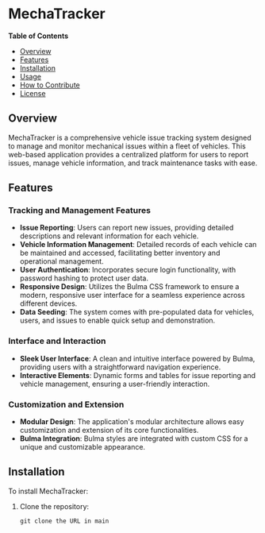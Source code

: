 # MechaTracker

**Table of Contents**
- [Overview](#overview)
- [Features](#features)
- [Installation](#installation)
- [Usage](#usage)
- [How to Contribute](#how-to-contribute)
- [License](#license)

## Overview

MechaTracker is a comprehensive vehicle issue tracking system designed to manage and monitor mechanical issues within a fleet of vehicles. This web-based application provides a centralized platform for users to report issues, manage vehicle information, and track maintenance tasks with ease.

## Features

### Tracking and Management Features

- **Issue Reporting**: Users can report new issues, providing detailed descriptions and relevant information for each vehicle.
- **Vehicle Information Management**: Detailed records of each vehicle can be maintained and accessed, facilitating better inventory and operational management.
- **User Authentication**: Incorporates secure login functionality, with password hashing to protect user data.
- **Responsive Design**: Utilizes the Bulma CSS framework to ensure a modern, responsive user interface for a seamless experience across different devices.
- **Data Seeding**: The system comes with pre-populated data for vehicles, users, and issues to enable quick setup and demonstration.

### Interface and Interaction

- **Sleek User Interface**: A clean and intuitive interface powered by Bulma, providing users with a straightforward navigation experience.
- **Interactive Elements**: Dynamic forms and tables for issue reporting and vehicle management, ensuring a user-friendly interaction.

### Customization and Extension

- **Modular Design**: The application's modular architecture allows easy customization and extension of its core functionalities.
- **Bulma Integration**: Bulma styles are integrated with custom CSS for a unique and customizable appearance.

## Installation

To install MechaTracker:

1. Clone the repository:
   ```shell
   git clone the URL in main
